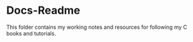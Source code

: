 # Docs-Readme

This folder contains my working notes and resources for following my C books and tutorials.
